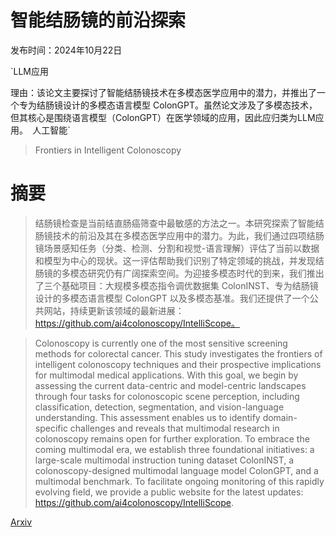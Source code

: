 # 智能结肠镜的前沿探索

发布时间：2024年10月22日

`LLM应用

理由：该论文主要探讨了智能结肠镜技术在多模态医学应用中的潜力，并推出了一个专为结肠镜设计的多模态语言模型 ColonGPT。虽然论文涉及了多模态技术，但其核心是围绕语言模型（ColonGPT）在医学领域的应用，因此应归类为LLM应用。` `人工智能`

> Frontiers in Intelligent Colonoscopy

# 摘要

> 结肠镜检查是当前结直肠癌筛查中最敏感的方法之一。本研究探索了智能结肠镜技术的前沿及其在多模态医学应用中的潜力。为此，我们通过四项结肠镜场景感知任务（分类、检测、分割和视觉-语言理解）评估了当前以数据和模型为中心的现状。这一评估帮助我们识别了特定领域的挑战，并发现结肠镜的多模态研究仍有广阔探索空间。为迎接多模态时代的到来，我们推出了三个基础项目：大规模多模态指令调优数据集 ColonINST、专为结肠镜设计的多模态语言模型 ColonGPT 以及多模态基准。我们还提供了一个公共网站，持续更新该领域的最新进展：https://github.com/ai4colonoscopy/IntelliScope。

> Colonoscopy is currently one of the most sensitive screening methods for colorectal cancer. This study investigates the frontiers of intelligent colonoscopy techniques and their prospective implications for multimodal medical applications. With this goal, we begin by assessing the current data-centric and model-centric landscapes through four tasks for colonoscopic scene perception, including classification, detection, segmentation, and vision-language understanding. This assessment enables us to identify domain-specific challenges and reveals that multimodal research in colonoscopy remains open for further exploration. To embrace the coming multimodal era, we establish three foundational initiatives: a large-scale multimodal instruction tuning dataset ColonINST, a colonoscopy-designed multimodal language model ColonGPT, and a multimodal benchmark. To facilitate ongoing monitoring of this rapidly evolving field, we provide a public website for the latest updates: https://github.com/ai4colonoscopy/IntelliScope.

[Arxiv](https://arxiv.org/abs/2410.17241)